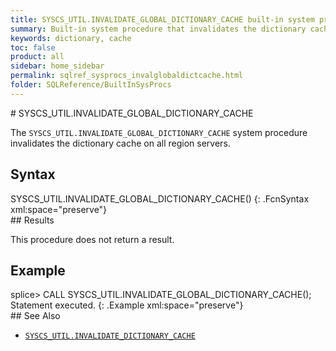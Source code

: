 ```yaml
---
title: SYSCS_UTIL.INVALIDATE_GLOBAL_DICTIONARY_CACHE built-in system procedure
summary: Built-in system procedure that invalidates the dictionary cache on all region servers.
keywords: dictionary, cache
toc: false
product: all
sidebar: home_sidebar
permalink: sqlref_sysprocs_invalglobaldictcache.html
folder: SQLReference/BuiltInSysProcs
---
```

<section>
<div class="TopicContent" data-swiftype-index="true" markdown="1">
# SYSCS_UTIL.INVALIDATE_GLOBAL_DICTIONARY_CACHE

The `SYSCS_UTIL.INVALIDATE_GLOBAL_DICTIONARY_CACHE` system procedure
invalidates the dictionary cache on all region servers.

## Syntax

<div class="fcnWrapperWide" markdown="1">
    SYSCS_UTIL.INVALIDATE_GLOBAL_DICTIONARY_CACHE()
{: .FcnSyntax xml:space="preserve"}

</div>
## Results

This procedure does not return a result.

## Example

<div class="preWrapperWide" markdown="1">
    splice> CALL SYSCS_UTIL.INVALIDATE_GLOBAL_DICTIONARY_CACHE();
    Statement executed.
{: .Example xml:space="preserve"}

</div>
## See Also

* [`SYSCS_UTIL.INVALIDATE_DICTIONARY_CACHE`](sqlref_sysprocs_invaldictcache.html)

</div>
</section>

